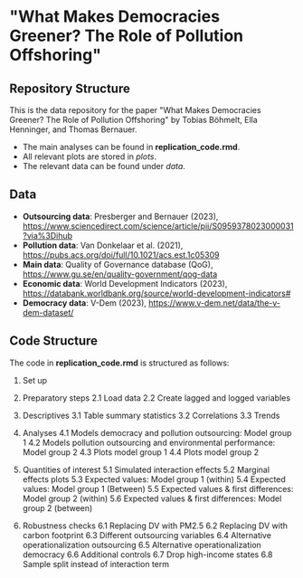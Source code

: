 # "What Makes Democracies Greener? The Role of Pollution Offshoring" 

## Repository Structure

This is the data repository for the paper "What Makes Democracies Greener? The Role of Pollution Offshoring" by Tobias Böhmelt, Ella Henninger, and Thomas Bernauer.

- The main analyses can be found in **replication_code.rmd**.
- All relevant plots are stored in *plots*.
- The relevant data can be found under *data*.

## Data
 - **Outsourcing data**: Presberger and Bernauer (2023), https://www.sciencedirect.com/science/article/pii/S0959378023000031?via%3Dihub
 - **Pollution data**: Van Donkelaar et al. (2021), https://pubs.acs.org/doi/full/10.1021/acs.est.1c05309
 - **Main data**: Quality of Governance database (QoG), https://www.gu.se/en/quality-government/qog-data
 - **Economic data**: World Development Indicators (2023), https://databank.worldbank.org/source/world-development-indicators#
 - **Democracy data**: V-Dem (2023), https://www.v-dem.net/data/the-v-dem-dataset/
 

## Code Structure

The code in **replication_code.rmd** is structured as follows:

1. Set up

2. Preparatory steps
2.1 Load data
2.2 Create lagged and logged variables

3. Descriptives
3.1 Table summary statistics
3.2 Correlations
3.3 Trends

4. Analyses
4.1 Models democracy and pollution outsourcing: Model group 1
4.2 Models pollution outsourcing and environmental performance: Model group 2
4.3 Plots model group 1
4.4 Plots model group 2

5. Quantities of interest
5.1 Simulated interaction effects
5.2 Marginal effects plots
5.3 Expected values: Model group 1 (within)
5.4 Expected values: Model group 1 (Between)
5.5 Expected values & first differences: Model group 2 (within)
5.6 Expected values & first differences: Model group 2 (between)

6. Robustness checks
6.1 Replacing DV with PM2.5
6.2 Replacing DV with carbon footprint
6.3 Different outsourcing variables
6.4 Alternative operationalization outsourcing
6.5 Alternative operationalization democracy
6.6 Additional controls
6.7 Drop high-income states
6.8 Sample split instead of interaction term